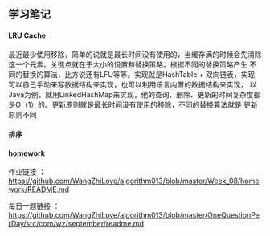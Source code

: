 ## 学习笔记

#### LRU Cache

最近最少使用移除，简单的说就是最长时间没有使用的，当缓存满的时候会先清除这一个元素。关键点就在于大小的设置和替换策略，根据不同的替换策略产生
不同的替换的算法，比方说还有LFU等等。实现就是HashTable + 双向链表，实现可以自己手动来写数据结构来实现，也可以利用语言内置的数据结构来实现，
以Java为例，就用LinkedHashMap来实现，他的查询、删除、更新的时间复杂度都是O（1）的。更新原则就是最长时间没有使用的移除，不同的替换算法就是
更新原则不同

#### 排序




#### homework

作业链接 ：https://github.com/WangZhiLove/algorithm013/blob/master/Week_08/homework/README.md

每日一题链接 ： https://github.com/WangZhiLove/algorithm013/blob/master/OneQuestionPerDay/src/com/wz/september/readme.md

